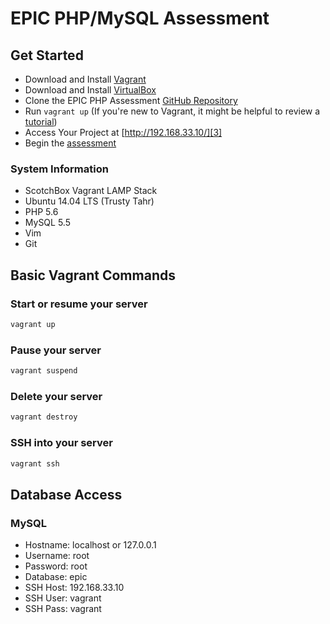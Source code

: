 EPIC PHP/MySQL Assessment
==========


## Get Started

* Download and Install [Vagrant][1]
* Download and Install [VirtualBox][2]
* Clone the EPIC PHP Assessment [GitHub Repository](https://github.com/epiconline/assessment.git)
* Run ``` vagrant up ``` (If you're new to Vagrant, it might be helpful to review a [tutorial][4])
* Access Your Project at  [http://192.168.33.10/][3]
* Begin the [assessment](ASSESSMENT.md)

### System Information

- ScotchBox Vagrant LAMP Stack
- Ubuntu 14.04 LTS (Trusty Tahr)
- PHP 5.6
- MySQL 5.5
- Vim
- Git

## Basic Vagrant Commands


### Start or resume your server
```bash
vagrant up
```

### Pause your server
```bash
vagrant suspend
```

### Delete your server
```bash
vagrant destroy
```

### SSH into your server
```bash
vagrant ssh
```


## Database Access

### MySQL 

- Hostname: localhost or 127.0.0.1
- Username: root
- Password: root
- Database: epic
- SSH Host: 192.168.33.10
- SSH User: vagrant
- SSH Pass: vagrant




 [1]: https://www.vagrantup.com/downloads.html
 [2]: https://www.virtualbox.org/wiki/Downloads
 [3]: http://192.168.33.10/
 [4]: https://scotch.io/tutorials/get-vagrant-up-and-running-in-no-time